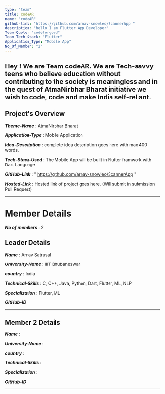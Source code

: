 ```yaml
---
type: "team"                   
title: codeAR
name: "codeAR"
github-link: "https://github.com/arnav-snowleo/ScannerApp "
description: "hello I am Flutter App Developer"
Team-Quote: "codeforgood"
Team_Tech_Stack: "Flutter"
Application_Type: "Mobile App"
No_Of_Member: "2"
---
```


Hey ! We are Team codeAR. We are Tech-savvy teens who believe education without contributing to the society is meaningless and in the quest of AtmaNirbhar Bharat initiative we wish to code, code and make India self-reliant.
---

## Project's Overview

_**Theme-Name**_ :  AtmaNirbhar Bharat

_**Application-Type**_ :   Mobile Application 

_**Idea-Description**_ :   complete idea description goes here with max 400 words.

_**Tech-Stack-Used**_ :   The Mobile App will be built in Flutter framwork with Dart Language

_**GitHub-Link**_ :   " https://github.com/arnav-snowleo/ScannerApp "

_**Hosted-Link**_ :    Hosted link of project goes here. (Will submit in submission Pull Request)

---

# Member Details

_**No of members**_ :  2

## Leader Details

_**Name**_ :  Arnav Satrusal

_**University-Name**_ :  IIIT Bhubaneswar

_**country**_ : India
 
_**Technical-Skills**_ : C, C++, Java, Python, Dart, Flutter, ML, NLP

_**Specialization**_ : Flutter, ML

_**GitHub-ID**_ :  

---

## Member 2 Details

_**Name**_ :

_**University-Name**_ : 

_**country**_ :
 
_**Technical-Skills**_ :

_**Specialization**_ :

_**GitHub-ID**_ :   

---

